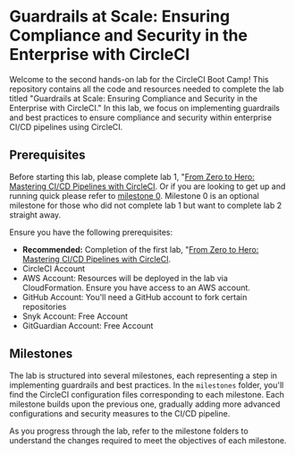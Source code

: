 # Guardrails at Scale: Ensuring Compliance and Security in the Enterprise with CircleCI

Welcome to the second hands-on lab for the CircleCI Boot Camp! This repository contains all the code and resources needed to complete the lab titled "Guardrails at Scale: Ensuring Compliance and Security in the Enterprise with CircleCI." In this lab, we focus on implementing guardrails and best practices to ensure compliance and security within enterprise CI/CD pipelines using CircleCI.


## Prerequisites

Before starting this lab, please complete lab 1, "[From Zero to Hero: Mastering CI/CD Pipelines with CircleCI](../lab-1/README.md). Or if you are looking to get up and running quick please refer to [milestone 0](./milestones/0/README.md).
Milestone 0 is an optional milestone for those who did not complete lab 1 but want to complete lab 2 straight away. 

Ensure you have the following prerequisites:

- **Recommended:** Completion of the first lab, "[From Zero to Hero: Mastering CI/CD Pipelines with CircleCI](../lab-1/README.md). 
- CircleCI Account
- AWS Account: Resources will be deployed in the lab via CloudFormation. Ensure you have access to an AWS account.
- GitHub Account: You'll need a GitHub account to fork certain repositories
- Snyk Account: Free Account
- GitGuardian Account: Free Account 

## Milestones

The lab is structured into several milestones, each representing a step in implementing guardrails and best practices. In the `milestones` folder, you'll find the CircleCI configuration files corresponding to each milestone. Each milestone builds upon the previous one, gradually adding more advanced configurations and security measures to the CI/CD pipeline.

As you progress through the lab, refer to the milestone folders to understand the changes required to meet the objectives of each milestone.

